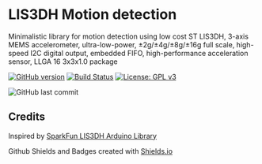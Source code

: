 # LIS3DH Motion detection

Minimalistic library for motion detection using low cost ST LIS3DH, 3-axis MEMS accelerometer, ultra-low-power, ±2g/±4g/±8g/±16g full scale, high-speed I2C digital output, embedded FIFO, high-performance acceleration sensor, LLGA 16 3x3x1.0 package

[![GitHub version](https://img.shields.io/github/release/ldab/lis3dh-motion-detection.svg)](https://github.com/ldab/lis3dh-motion-detection/releases/latest)
[![Build Status](https://travis-ci.org/ldab/lis3dh-motion-detection.svg?branch=master)](https://travis-ci.org/ldab/lis3dh-motion-detection)
[![License: GPL v3](https://img.shields.io/badge/License-GPLv3-blue.svg)](https://github.com/ldab/lis3dh-motion-detection/blob/master/LICENSE)

![GitHub last commit](https://img.shields.io/github/last-commit/ldab/lis3dh-motion-detection.svg?style=social)

## Credits

Inspired by [SparkFun LIS3DH Arduino Library](https://github.com/sparkfun/SparkFun_LIS3DH_Arduino_Library)

Github Shields and Badges created with [Shields.io](https://github.com/badges/shields/)